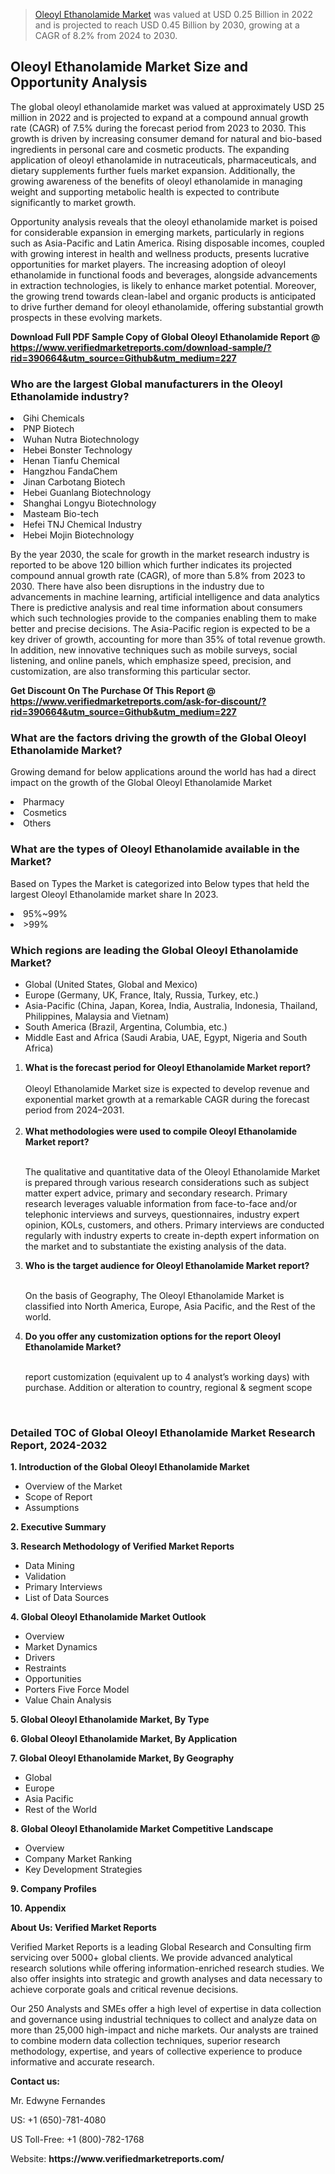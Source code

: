 <blockquote><p><p><a href="https://www.verifiedmarketreports.com/download-sample/?rid=390664&utm_source=Github&utm_medium=227" target="_blank">Oleoyl Ethanolamide Market</a> was valued at USD 0.25 Billion in 2022 and is projected to reach USD 0.45 Billion by 2030, growing at a CAGR of 8.2% from 2024 to 2030.</p></blockquote><p><h2>Oleoyl Ethanolamide Market Size and Opportunity Analysis</h2><p>The global oleoyl ethanolamide market was valued at approximately USD 25 million in 2022 and is projected to expand at a compound annual growth rate (CAGR) of 7.5% during the forecast period from 2023 to 2030. This growth is driven by increasing consumer demand for natural and bio-based ingredients in personal care and cosmetic products. The expanding application of oleoyl ethanolamide in nutraceuticals, pharmaceuticals, and dietary supplements further fuels market expansion. Additionally, the growing awareness of the benefits of oleoyl ethanolamide in managing weight and supporting metabolic health is expected to contribute significantly to market growth.</p><p>Opportunity analysis reveals that the oleoyl ethanolamide market is poised for considerable expansion in emerging markets, particularly in regions such as Asia-Pacific and Latin America. Rising disposable incomes, coupled with growing interest in health and wellness products, presents lucrative opportunities for market players. The increasing adoption of oleoyl ethanolamide in functional foods and beverages, alongside advancements in extraction technologies, is likely to enhance market potential. Moreover, the growing trend towards clean-label and organic products is anticipated to drive further demand for oleoyl ethanolamide, offering substantial growth prospects in these evolving markets.</p></p><p class=""><strong>Download Full PDF Sample Copy of Global Oleoyl Ethanolamide Report @ <a href="https://www.verifiedmarketreports.com/download-sample/?rid=390664&amp;utm_source=Github&amp;utm_medium=227" target="_blank">https://www.verifiedmarketreports.com/download-sample/?rid=390664&amp;utm_source=Github&amp;utm_medium=227</a></strong></p><h3 id="" class="">Who are the largest Global manufacturers in the Oleoyl Ethanolamide industry?</h3><p><li>Gihi Chemicals</li><li> PNP Biotech</li><li> Wuhan Nutra Biotechnology</li><li> Hebei Bonster Technology</li><li> Henan Tianfu Chemical</li><li> Hangzhou FandaChem</li><li> Jinan Carbotang Biotech</li><li> Hebei Guanlang Biotechnology</li><li> Shanghai Longyu Biotechnology</li><li> Masteam Bio-tech</li><li> Hefei TNJ Chemical Industry</li><li> Hebei Mojin Biotechnology</li></p><div class=""><div class="" dir="" data-message-author-role="" data-message-id="" data-message-model-slug=""><div class=""><div class=""><div class=""><div class="" dir="" data-message-author-role="" data-message-id="" data-message-model-slug=""><div class=""><div class=""><p>By the year 2030, the scale for growth in the market research industry is reported to be above 120 billion which further indicates its projected compound annual growth rate (CAGR), of more than 5.8% from 2023 to 2030. There have also been disruptions in the industry due to advancements in machine learning, artificial intelligence and data analytics There is predictive analysis and real time information about consumers which such technologies provide to the companies enabling them to make better and precise decisions. The Asia-Pacific region is expected to be a key driver of growth, accounting for more than 35% of total revenue growth. In addition, new innovative techniques such as mobile surveys, social listening, and online panels, which emphasize speed, precision, and customization, are also transforming this particular sector.</p><p><strong>Get Discount On The Purchase Of This Report @&nbsp; <a href="https://www.verifiedmarketreports.com/ask-for-discount/?rid=390664&amp;utm_source=Github&amp;utm_medium=227" target="_blank">https://www.verifiedmarketreports.com/ask-for-discount/?rid=390664&amp;utm_source=Github&amp;utm_medium=227</a></strong></p></div></div></div></div></div></div></div></div><h3 id="" class="">What are the factors driving the growth of the Global Oleoyl Ethanolamide Market?</h3><p id="" class="">Growing demand for below applications around the world has had a direct impact on the growth of the Global Oleoyl Ethanolamide Market</p><p id="" class=""><li>Pharmacy</li><li> Cosmetics</li><li> Others</li></p><h3 id="" class="">What are the types of Oleoyl Ethanolamide available in the Market?</h3><p id="" class="">Based on Types the Market is categorized into Below types that held the largest Oleoyl Ethanolamide market share In 2023.</p><p id="" class=""><li>95%~99%</li><li> >99%</li></p><h3 id="" class="">Which regions are leading the Global Oleoyl Ethanolamide Market?</h3><ul><li>Global (United States, Global and Mexico)</li><li>Europe (Germany, UK, France, Italy, Russia, Turkey, etc.)</li><li>Asia-Pacific (China, Japan, Korea, India, Australia, Indonesia, Thailand, Philippines, Malaysia and Vietnam)</li><li>South America (Brazil, Argentina, Columbia, etc.)</li><li>Middle East and Africa (Saudi Arabia, UAE, Egypt, Nigeria and South Africa)</li></ul><p><ol><li><strong>What is the forecast period for Oleoyl Ethanolamide Market report?<br /></strong><br /><span data-sheets-root="1" data-sheets-value="{&quot;1&quot;:2,&quot;2&quot;:&quot;XXXX size is expected to develop revenue and exponential market growth at a remarkable CAGR during the forecast period from 2024&ndash;2030.&quot;}" data-sheets-userformat="{&quot;2&quot;:12674,&quot;4&quot;:{&quot;1&quot;:2,&quot;2&quot;:16776960},&quot;10&quot;:2,&quot;11&quot;:0,&quot;15&quot;:&quot;Arial&quot;,&quot;16&quot;:12}">Oleoyl Ethanolamide Market size is expected to develop revenue and exponential market growth at a remarkable CAGR during the forecast period from 2024&ndash;2031.</span><br /><br /></li><li><strong>What methodologies were used to compile Oleoyl Ethanolamide Market report?<br /><br /></strong><p>The qualitative and quantitative data of the&nbsp;Oleoyl Ethanolamide Market is prepared through various research considerations such as subject matter expert advice, primary and secondary research. Primary research leverages valuable information from face-to-face and/or telephonic interviews and surveys, questionnaires, industry expert opinion, KOLs, customers, and others. Primary interviews are conducted regularly with industry experts to create in-depth expert information on the market and to substantiate the existing analysis of the data.&nbsp;</p></li><li><strong>Who is the target audience for Oleoyl Ethanolamide Market report?<br /><br /></strong><p>On the basis of Geography, The&nbsp;Oleoyl Ethanolamide Market is classified into North America, Europe, Asia Pacific, and the Rest of the world.</p></li><li><strong>Do you offer any customization options for the report Oleoyl Ethanolamide Market?<br /><br /></strong><p>report customization (equivalent up to 4 analyst&rsquo;s working days) with purchase. Addition or alteration to country, regional &amp; segment scope</p><p>&nbsp;</p></li></ol></p><h3 id="" class="">Detailed TOC of Global Oleoyl Ethanolamide Market Research Report, 2024-2032</h3><p id="" class=""><strong>1. Introduction of the Global Oleoyl Ethanolamide Market</strong></p><ul><li>Overview of the Market</li><li>Scope of Report</li><li>Assumptions</li></ul><p id="" class=""><strong>2. Executive Summary</strong></p><p id="" class=""><strong>3. Research Methodology of&nbsp;Verified Market Reports</strong></p><ul><li>Data Mining</li><li>Validation</li><li>Primary Interviews</li><li>List of Data Sources</li></ul><p id="" class=""><strong>4. Global Oleoyl Ethanolamide Market Outlook</strong></p><ul><li>Overview</li><li>Market Dynamics</li><li>Drivers</li><li>Restraints</li><li>Opportunities</li><li>Porters Five Force Model</li><li>Value Chain Analysis</li></ul><p id="" class=""><strong>5. Global Oleoyl Ethanolamide Market, By&nbsp;Type</strong></p><p id="" class=""><strong>6. Global Oleoyl Ethanolamide Market, By Application</strong></p><p id="" class=""><strong>7. Global Oleoyl Ethanolamide Market, By Geography</strong></p><ul><li>Global</li><li>Europe</li><li>Asia Pacific</li><li>Rest of the World</li></ul><p id="" class=""><strong>8. Global Oleoyl Ethanolamide Market Competitive Landscape</strong></p><ul><li>Overview</li><li>Company Market Ranking</li><li>Key Development Strategies</li></ul><p id="" class=""><strong>9. Company Profiles</strong></p><p id="" class=""><strong>10. Appendix</strong></p><p id="" class=""><strong>About Us: Verified Market Reports</strong></p><p id="" class="">Verified Market Reports is a leading Global Research and Consulting firm servicing over 5000+ global clients. We provide advanced analytical research solutions while offering information-enriched research studies. We also offer insights into strategic and growth analyses and data necessary to achieve corporate goals and critical revenue decisions.</p><p id="" class="">Our 250 Analysts and SMEs offer a high level of expertise in data collection and governance using industrial techniques to collect and analyze data on more than 25,000 high-impact and niche markets. Our analysts are trained to combine modern data collection techniques, superior research methodology, expertise, and years of collective experience to produce informative and accurate research.</p><p id="" class=""><strong>Contact us:</strong></p><p id="" class="">Mr. Edwyne Fernandes</p><p id="" class="">US: +1 (650)-781-4080</p><p id="" class="">US Toll-Free: +1 (800)-782-1768</p><p id="" class="">Website: <a target="" data-test-app-aware-link=""><strong>https://www.verifiedmarketreports.com/</strong></a></p>
